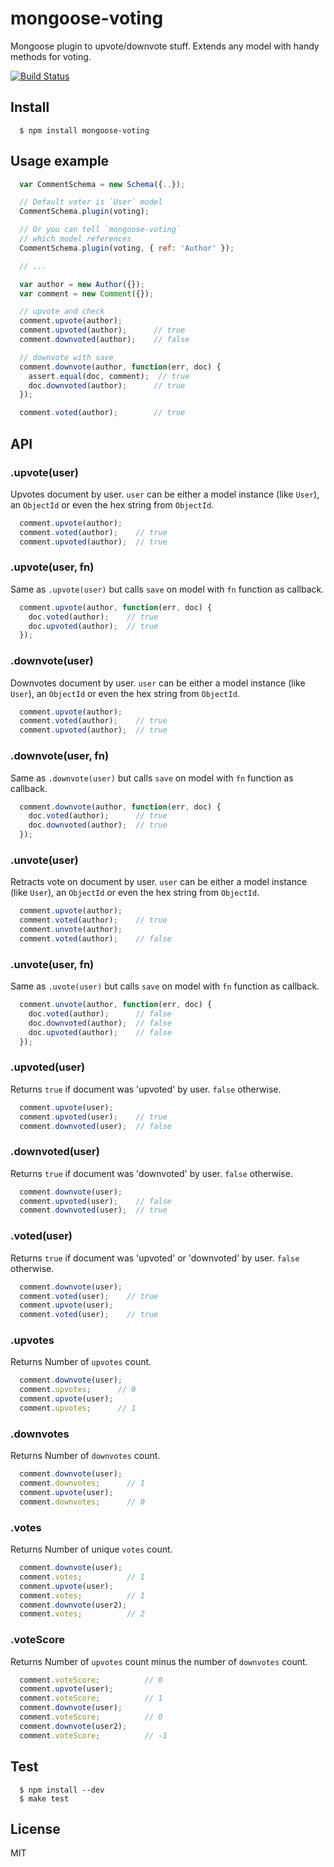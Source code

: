 # mongoose-voting

  Mongoose plugin to upvote/downvote stuff. Extends any model with handy methods for voting.

  [![Build Status](https://travis-ci.org/cristiandouce/mongoose-voting.png?branch=master)](https://travis-ci.org/cristiandouce/mongoose-voting)

## Install

```
  $ npm install mongoose-voting
```

## Usage example

```js
  var CommentSchema = new Schema({..});

  // Default voter is `User` model
  CommentSchema.plugin(voting);

  // Or you can tell `mongoose-voting`
  // which model references
  CommentSchema.plugin(voting, { ref: 'Author' });

  // ...

  var author = new Author({});
  var comment = new Comment({});

  // upvote and check
  comment.upvote(author);
  comment.upvoted(author);      // true
  comment.downvoted(author);    // false

  // downvote with save
  comment.downvote(author, function(err, doc) {
    assert.equal(doc, comment);  // true
    doc.downvoted(author);      // true
  });

  comment.voted(author);        // true
```

## API

### .upvote(user)
  Upvotes document by user. `user` can be either a model instance (like `User`), an `ObjectId` or even the hex string from `ObjectId`.
```js
  comment.upvote(author);
  comment.voted(author);    // true
  comment.upvoted(author);  // true
```

### .upvote(user, fn)
  Same as `.upvote(user)` but calls `save` on model with `fn` function as callback.
```js
  comment.upvote(author, function(err, doc) {
    doc.voted(author);    // true
    doc.upvoted(author);  // true
  });
```

### .downvote(user)
  Downvotes document by user. `user` can be either a model instance (like `User`), an `ObjectId` or even the hex string from `ObjectId`.
```js
  comment.upvote(author);
  comment.voted(author);    // true
  comment.upvoted(author);  // true
```

### .downvote(user, fn)
  Same as `.downvote(user)` but calls `save` on model with `fn` function as callback.
```js
  comment.downvote(author, function(err, doc) {
    doc.voted(author);      // true
    doc.downvoted(author);  // true
  });
```

### .unvote(user)
  Retracts vote on document by user. `user` can be either a model instance (like `User`), an `ObjectId` or even the hex string from `ObjectId`.
```js
  comment.upvote(author);
  comment.voted(author);    // true
  comment.unvote(author);
  comment.voted(author);    // false
```

### .unvote(user, fn)
  Same as `.uvote(user)` but calls `save` on model with `fn` function as callback.
```js
  comment.unvote(author, function(err, doc) {
    doc.voted(author);      // false
    doc.downvoted(author);  // false
    doc.upvoted(author);    // false
  });
```

### .upvoted(user)
  Returns `true` if document was 'upvoted' by user. `false` otherwise.
```js
  comment.upvote(user);
  comment.upvoted(user);    // true
  comment.downvoted(user);  // false
```

### .downvoted(user)
  Returns `true` if document was 'downvoted' by user. `false` otherwise.
```js
  comment.downvote(user);
  comment.upvoted(user);    // false
  comment.downvoted(user);  // true
```

### .voted(user)
  Returns `true` if document was 'upvoted' or 'downvoted' by user. `false` otherwise.
```js
  comment.downvote(user);
  comment.voted(user);    // true
  comment.upvote(user);
  comment.voted(user);    // true
```

### .upvotes
  Returns Number of `upvotes` count.
```js
  comment.downvote(user);
  comment.upvotes;      // 0
  comment.upvote(user);
  comment.upvotes;      // 1
```

### .downvotes
  Returns Number of `downvotes` count.
```js
  comment.downvote(user);
  comment.downvotes;      // 1
  comment.upvote(user);
  comment.downvotes;      // 0
```

### .votes
  Returns Number of unique `votes` count.
```js
  comment.downvote(user);
  comment.votes;          // 1
  comment.upvote(user);
  comment.votes;          // 1
  comment.downvote(user2);
  comment.votes;          // 2
```

### .voteScore
  Returns Number of `upvotes` count minus the number of `downvotes` count.
```js
  comment.voteScore;          // 0
  comment.upvote(user);
  comment.voteScore;          // 1
  comment.downvote(user);
  comment.voteScore;          // 0
  comment.downvote(user2);
  comment.voteScore;          // -1
```

## Test

```
  $ npm install --dev
  $ make test
```
## License

  MIT